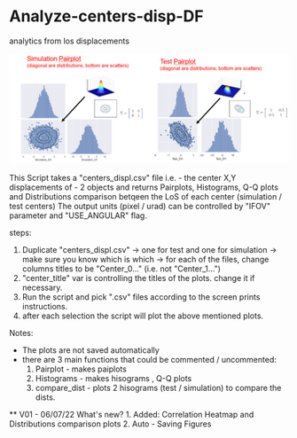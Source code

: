# Analyze-centers-disp-DF
 analytics from los displacements 

![img.png](img.png)


This Script takes a "centers_displ.csv" file i.e. - the center X,Y displacements of - 2 objects  and returns Pairplots, Histograms, Q-Q plots and Distributions comparison betqeen the
LoS of each center (simulation / test centers)
The output units (pixel / urad) can be controlled by "IFOV" parameter and "USE_ANGULAR" flag.

steps:
1. Duplicate "centers_displ.csv" -> one for test and one for simulation -> make sure you know which is which -> for each of the files, change columns titles to be "Center_0..." (i.e. not  "Center_1...")
2. "center_title" var is controlling the titles of the plots. change it if necessary.
3. Run the script and pick ".csv" files according to the screen prints instructions.
4. after each selection the script will plot the above mentioned plots.

Notes:
* The plots are not saved automatically
* there are 3 main functions that could be commented / uncommented:
    1. Pairplot - makes paiplots
    2. Histograms - makes hisograms , Q-Q plots
    3. compare_dist - plots 2 hisograms (test / simulation) to compare the dists.

** V01 - 06/07/22 What's new?
    1. Added: Correlation Heatmap and Distributions comparison plots
    2. Auto - Saving Figures